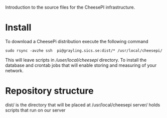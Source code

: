 
Introduction to the source files for the CheesePI infrastructure.

# Install

To download a CheesePi distribution execute the following command

`sudo rsync -avzhe ssh  pi@grayling.sics.se:dist/* /usr/local/cheesepi/`

This will leave scripts in  */user/local/cheesepi* directory. To install
the database and crontab jobs that will enable storing and measuring 
of your network.


# Repository structure

dist/ is the directory that will be placed at /usr/local/cheesepi
server/ holds scripts that run on our server

